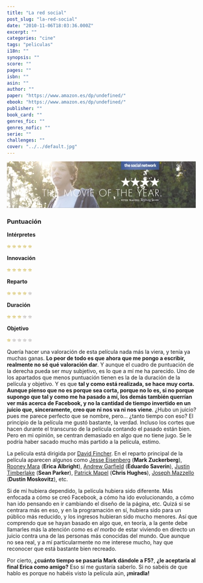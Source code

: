 ```yaml
---
title: "La red social"
post_slug: "la-red-social"
date: "2010-11-06T18:03:36.000Z"
excerpt: ""
categories: "cine"
tags: "peliculas"
i18n: ""
synopsis: ""
score: ""
pages: ""
isbn: ""
asin: ""
author: ""
paper: "https://www.amazon.es/dp/undefined/"
ebook: "https://www.amazon.es/dp/undefined/"
publisher: ""
book_card: ""
genres_fic: ""
genres_nofic: ""
serie: ""
challenges: ""
cover: "../../default.jpg"
---
```


![](images/the_social_network.jpg "the social network")

### Puntuación

**Intérpretes**

![](images/star.png) ![](images/star.png) ![](images/star.png) ![](images/star.png) ![](images/star.png)

**Innovación**

![](images/star.png) ![](images/star.png) ![](images/star.png) ![](images/star.png) ![](images/star.png)

**Reparto**

![](images/star.png) ![](images/star.png) ![](images/star.png) ![](images/star.png) ![](images/no-star.png)

**Duración**

![](images/star.png) ![](images/star.png) ![](images/star.png) ![](images/no-star.png) ![](images/no-star.png)

**Objetivo**

![](images/star.png) ![](images/no-star.png) ![](images/no-star.png) ![](images/no-star.png) ![](images/no-star.png)

Quería hacer una valoración de esta película nada más la viera, y tenía ya muchas ganas. **Lo peor de todo es que ahora que me pongo a escribir, realmente no sé qué valoración dar**. Y aunque el cuadro de puntuación de la derecha pueda ser muy subjetivo, es lo que a mí me ha parecido. Uno de los apartados que menos puntuación tienen es la de la duración de la película y objetivo. Y es que **tal y como está realizada, se hace muy corta. Aunque pienso que no es porque sea corta, porque no lo es, si no porque supongo que tal y como me ha pasado a mí, los demás también querrían ver más acerca de Facebook, y no la cantidad de tiempo invertido en un juicio que, sinceramente, creo que ni nos va ni nos viene**. ¿Hubo un juicio? pues me parece perfecto que se nombre, pero... ¿tanto tiempo con eso? El principio de la película me gustó bastante, la verdad. Incluso los cortes que hacen durante el transcurso de la película contando el pasado están bien. Pero en mi opinión, se centran demasiado en algo que no tiene jugo. Se le podría haber sacado mucho más partido a la película, estimo.

La película está dirigida por [David Fincher](http://www.imdb.es/name/nm0000399/). En el reparto principal de la película aparecen algunos como [Jesse Eisenberg](http://www.imdb.es/name/nm0251986/) (**Mark Zuckerberg**), [Rooney Mara](http://www.imdb.es/name/nm1913734/) (**Erica Albright**), [Andrew Garfield](http://www.imdb.es/name/nm1940449/) (**Eduardo Saverin**), [Justin Timberlake](http://www.imdb.es/name/nm0005493/) (**Sean Parker**), [Patrick Mapel](http://www.imdb.es/name/nm2557308/) (**Chris Hughes**), [Joseph Mazzello](http://www.imdb.es/name/nm0001515/) (**Dustin Moskovitz**), etc.

Si de mí hubiera dependido, la película hubiera sido diferente. Más enfocada a cómo se creó Facebook, a cómo ha ido evolucionando, a cómo han ido pensando en ir cambiando el diseño de la página, etc. Quizá si se centrara más en eso, y en la programación en sí, hubiera sido para un público más reducido, y los ingresos hubieran sido mucho menores. Así que comprendo que se hayan basado en algo que, en teoría, a la gente debe llamarles más la atención como es _el morbo_ de estar viviendo en directo un juicio contra una de las personas más conocidas del mundo. Que aunque no sea real, y a mí particularmente no me interese mucho, hay que reconocer que está bastante bien recreado.

Por cierto, **¿cuánto tiempo se pasaría Mark dándole a F5?**, **¿le aceptaría al final Erica como amigo?** Eso sí me gustaría saberlo. Si no sabéis de que hablo es porque no habéis visto la película aún, **¡miradla!**

